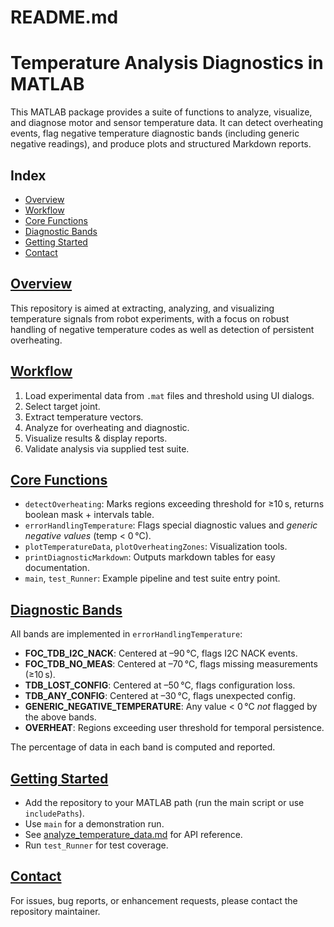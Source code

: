 # README.md

# Temperature Analysis Diagnostics in MATLAB

This MATLAB package provides a suite of functions to analyze, visualize, and diagnose motor and sensor temperature data. It can detect overheating events, flag negative temperature diagnostic bands (including generic negative readings), and produce plots and structured Markdown reports.

## Index
- [Overview](#overview)
- [Workflow](#workflow)
- [Core Functions](#core-functions)
- [Diagnostic Bands](#diagnostic-bands)
- [Getting Started](#getting-started)
- [Contact](#contact)

## [Overview](#overview)
This repository is aimed at extracting, analyzing, and visualizing temperature signals from robot experiments, with a focus on robust handling of negative temperature codes as well as detection of persistent overheating.

## [Workflow](#workflow)
1. Load experimental data from `.mat` files and threshold using UI dialogs.
2. Select target joint.
3. Extract temperature vectors.
4. Analyze for overheating and diagnostic.
5. Visualize results & display reports.
6. Validate analysis via supplied test suite.

## [Core Functions](#core-functions)
- `detectOverheating`: Marks regions exceeding threshold for ≥10 s, returns boolean mask + intervals table.
- `errorHandlingTemperature`: Flags special diagnostic values and *generic negative values* (temp < 0 °C).
- `plotTemperatureData`, `plotOverheatingZones`: Visualization tools.
- `printDiagnosticMarkdown`: Outputs markdown tables for easy documentation.
- `main`, `test_Runner`: Example pipeline and test suite entry point.

## [Diagnostic Bands](#diagnostic-bands)
All bands are implemented in `errorHandlingTemperature`:
- **FOC\_TDB\_I2C\_NACK**: Centered at –90 °C, flags I2C NACK events.
- **FOC\_TDB\_NO\_MEAS**: Centered at –70 °C, flags missing measurements (≥10 s).
- **TDB\_LOST\_CONFIG**: Centered at –50 °C, flags configuration loss.
- **TDB\_ANY\_CONFIG**: Centered at –30 °C, flags unexpected config.
- **GENERIC\_NEGATIVE\_TEMPERATURE**: Any value < 0 °C *not* flagged by the above bands.
- **OVERHEAT**: Regions exceeding user threshold for temporal persistence.

The percentage of data in each band is computed and reported.

## [Getting Started](#getting-started)
- Add the repository to your MATLAB path (run the main script or use `includePaths`).
- Use `main` for a demonstration run.
- See [analyze_temperature_data.md](analyze_temperature_data.md) for API reference.
- Run `test_Runner` for test coverage.

## [Contact](#contact)
For issues, bug reports, or enhancement requests, please contact the repository maintainer.
